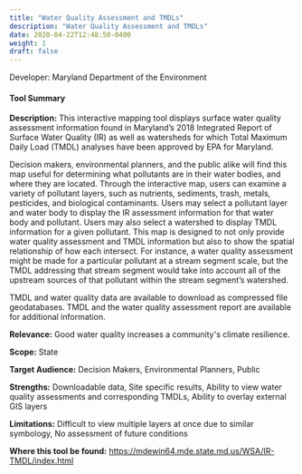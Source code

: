 ```yaml
---
title: "Water Quality Assessment and TMDLs"
description: "Water Quality Assessment and TMDLs"
date: 2020-04-22T12:48:50-0400
weight: 1
draft: false
---
```

Developer: Maryland Department of the Environment

#### Tool Summary
**Description:** This interactive mapping tool displays surface water quality assessment information found in Maryland’s 2018 Integrated Report of Surface Water Quality (IR) as well as watersheds for which Total Maximum Daily Load (TMDL) analyses have been approved by EPA for Maryland. 

Decision makers, environmental planners, and the public alike will find this map useful for determining what pollutants are in their water bodies, and where they are located. Through the interactive map, users can examine a variety of pollutant layers, such as nutrients, sediments, trash, metals, pesticides, and biological contaminants. Users may select a pollutant layer and  water body to display the IR assessment information for that water body and pollutant. Users may also select a watershed to display TMDL information for a given pollutant. This map is designed to not only provide water quality assessment and TMDL information but also to show the spatial relationship of how each intersect. For instance, a water quality assessment might be made for a particular pollutant at a stream segment scale, but the TMDL addressing that stream segment would take into account all of the upstream sources of that pollutant within the stream segment’s watershed. 

TMDL and water quality data are available to download as compressed file geodatabases. TMDL and the water quality assessment report are available for additional information.


**Relevance:** Good water quality increases a community's climate resilience.

**Scope:** State

**Target Audience:** Decision Makers, Environmental Planners, Public

**Strengths:** Downloadable data, Site specific results, Ability to view water quality assessments and corresponding TMDLs, Ability to overlay external GIS layers

**Limitations:** Difficult to view multiple layers at once due to similar symbology, No assessment of future conditions

**Where this tool be found:** https://mdewin64.mde.state.md.us/WSA/IR-TMDL/index.html

